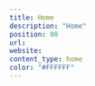 ```yaml
---
title: Home
description: "Home"
position: 00
url:
website:
content_type: home
color: "#FFFFFF"
---
```

